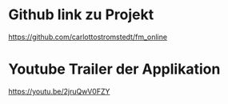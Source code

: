 # Github link zu Projekt

https://github.com/carlottostromstedt/fm_online

# Youtube Trailer der Applikation

https://youtu.be/2jruQwV0FZY
